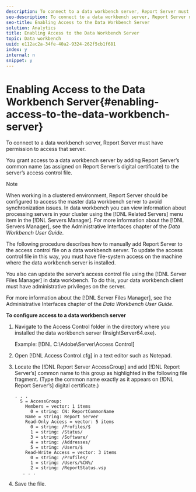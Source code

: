 ```yaml
---
description: To connect to a data workbench server, Report Server must have permission to access that server.
seo-description: To connect to a data workbench server, Report Server must have permission to access that server.
seo-title: Enabling Access to the Data Workbench Server
solution: Analytics
title: Enabling Access to the Data Workbench Server
topic: Data workbench
uuid: e112ac2a-34fe-40a2-9324-262f5cb1f681
index: y
internal: n
snippet: y
---
```


# Enabling Access to the Data Workbench Server{#enabling-access-to-the-data-workbench-server}

To connect to a data workbench server, Report Server must have permission to access that server.

You grant access to a data workbench server by adding Report Server’s common name (as assigned on Report Server’s digital certificate) to the server’s access control file.

>[!NOTE]
>
>When working in a clustered environment, Report Server should be configured to access the master data workbench server to avoid synchronization issues. In data workbench you can view information about processing servers in your cluster using the [!DNL Related Servers] menu item in the [!DNL Servers Manager]. For more information about the [!DNL Servers Manager], see the Administrative Interfaces chapter of the *Data Workbench User Guide*.

The following procedure describes how to manually add Report Server to the access control file on a data workbench server. To update the access control file in this way, you must have file-system access on the machine where the data workbench server is installed.

You also can update the server’s access control file using the [!DNL Server Files Manager] in data workbench. To do this, your data workbench client must have administrative privileges on the server.

For more information about the [!DNL Server Files Manager], see the Administrative Interfaces chapter of the *Data Workbench User Guide*.

**To configure access to a data workbench server** 

1. Navigate to the Access Control folder in the directory where you installed the data workbench server (InsightServer64.exe).

   Example: [!DNL C:\Adobe\Server\Access Control] 

1. Open [!DNL Access Control.cfg] in a text editor such as Notepad.
1. Locate the [!DNL Report Server AccessGroup] and add [!DNL Report Server’s] common name to this group as highlighted in the following file fragment. (Type the common name exactly as it appears on [!DNL Report Server’s] digital certificate.)

   ```
   . . .
     5 = AccessGroup: 
       Members = vector: 1 items
         0 = string: CN: ReportCommonName
       Name = string: Report Server
       Read-Only Access = vector: 5 items
         0 = string: /Profiles/$
         1 = string: /Status/
         3 = string: /Software/
         4 = string: /Addresses/
         5 = string: /Users/$
       Read-Write Access = vector: 3 items
         0 = string: /Profiles/
         1 = string: /Users/%CN%/
         2 = string: /ReportStatus.vsp
      . . .
   ```

1. Save the file.
